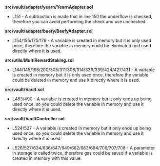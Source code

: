 **src/vault/adapter/yearn/YearnAdapter.sol**
- L151 - A subtraction is made that in line 150 the underflow is checked, therefore you can avoid performing the check and use unchecked.


**src/vault/adapter/beefy/BeefyAdapter.sol**
- L154/155/175/176 - A variable is created in memory but it is only used once, therefore the variable in memory could be eliminated and used directly where it is used.


**src/utils/MultiRewardStaking.sol**
- L144/145/198/200/305/311/308/314/336/339/424/427/431 - A variable is created in memory but it is only used once, therefore the variable could be deleted in memory and use it directly where it is used.


**src/vault/Vault.sol**
- L483/490 - A variable is created in memory but it only ends up being used once, so you could delete the variable in memory and use it directly where it is used.


**src/vault/VaultController.sol**
- L524/527 - A variable is created in memory but it only ends up being used once, so you could delete the variable in memory and use it directly where it is used.

- L526/527/634/636/647/649/682/683/684/706/707/708 - A parameter in storage is called twice, therefore gas could be saved if a variable is created in memory with this value.


